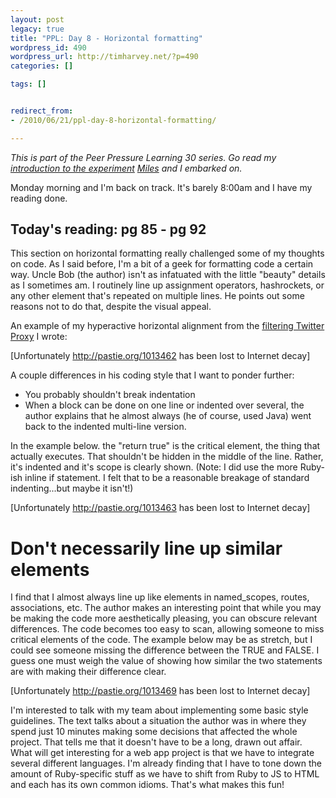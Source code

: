 ```yaml
---
layout: post
legacy: true
title: "PPL: Day 8 - Horizontal formatting"
wordpress_id: 490
wordpress_url: http://timharvey.net/?p=490
categories: []

tags: []


redirect_from:
- /2010/06/21/ppl-day-8-horizontal-formatting/

---
```


_This is part of the Peer Pressure Learning 30 series. Go read my [introduction to the experiment](/2010/06/11/peer-pressure-learning-experiment/) [Miles](http://mileszs.com/) and I embarked on._

Monday morning and I'm back on track. It's barely 8:00am and I have my reading done.

## Today's reading: pg 85 - pg 92

This section on horizontal formatting really challenged some of my thoughts on code. As I said before, I'm a bit of a geek for formatting code a certain way. Uncle Bob (the author) isn't as infatuated with the little "beauty" details as I sometimes am. I routinely line up assignment operators, hashrockets, or any other element that's repeated on multiple lines. He points out some reasons not to do that, despite the visual appeal.

An example of my hyperactive horizontal alignment from the [filtering Twitter Proxy](http://twitter-proxy-production.heroku.com/) I wrote:

[Unfortunately http://pastie.org/1013462 has been lost to Internet decay]

A couple differences in his coding style that I want to ponder further:
- You probably shouldn't break indentation
- When a block can be done on one line or indented over several, the author explains that he almost always (he of course, used Java) went back to the indented multi-line version.

In the example below. the "return true" is the critical element, the thing that actually executes. That shouldn't be hidden in the middle of the line. Rather, it's indented and it's scope is clearly shown. (Note: I did use the more Ruby-ish inline if statement. I felt that to be a reasonable breakage of standard indenting...but maybe it isn't!)

[Unfortunately http://pastie.org/1013463 has been lost to Internet decay]

# Don't necessarily line up similar elements

I find that I almost always line up like elements in named_scopes, routes, associations, etc. The author makes an interesting point that while you may be making the code more aesthetically pleasing, you can obscure relevant differences. The code becomes too easy to scan, allowing someone to miss critical elements of the code. The example below may be as stretch, but I could see someone missing the difference between the TRUE and FALSE. I guess one must weigh the value of showing how similar the two statements are with making their difference clear.

[Unfortunately http://pastie.org/1013469 has been lost to Internet
decay]

I'm interested to talk with my team about implementing some basic style guidelines. The text talks about a situation the author was in where they spend just 10 minutes making some decisions that affected the whole project. That tells me that it doesn't have to be a long, drawn out affair. What will get interesting for a web app project is that we have to integrate several different languages. I'm already finding that I have to tone down the amount of Ruby-specific stuff as we have to shift from Ruby to JS to HTML and each has its own common idioms. That's what makes this fun!
